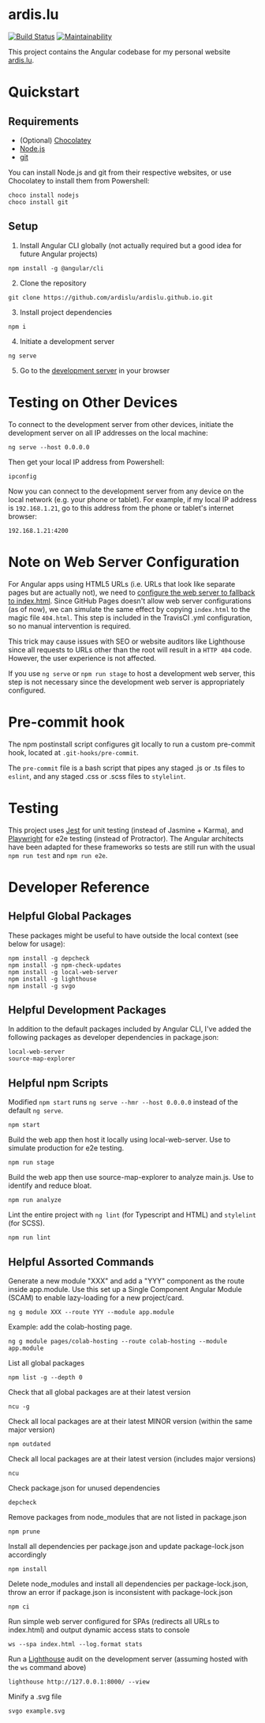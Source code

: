 # ardis.lu
[![Build Status](https://travis-ci.com/ardislu/ardislu.github.io.svg?branch=develop)](https://travis-ci.com/ardislu/ardislu.github.io)
[![Maintainability](https://api.codeclimate.com/v1/badges/e036880db60c5df107c7/maintainability)](https://codeclimate.com/github/ardislu/ardislu.github.io/maintainability)

This project contains the Angular codebase for my personal website [ardis.lu](https://ardis.lu).

# Quickstart

## Requirements

- (Optional) [Chocolatey](https://chocolatey.org/)
- [Node.js](https://nodejs.org/)
- [git](https://gitforwindows.org/)

You can install Node.js and git from their respective websites, or use Chocolatey to install them from Powershell:
```
choco install nodejs
choco install git
```

## Setup

1. Install Angular CLI globally (not actually required but a good idea for future Angular projects)
```
npm install -g @angular/cli
```

2. Clone the repository
```
git clone https://github.com/ardislu/ardislu.github.io.git
```

3. Install project dependencies
```
npm i
```

4. Initiate a development server
```
ng serve
```

5. Go to the [development server](http://localhost:4200/) in your browser

# Testing on Other Devices
To connect to the development server from other devices, initiate the development server on all IP addresses on the local machine:
```
ng serve --host 0.0.0.0
```

Then get your local IP address from Powershell:
```
ipconfig
```

Now you can connect to the development server from any device on the local network (e.g. your phone or tablet). For example, if my local IP address is `192.168.1.21`, go to this address from the phone or tablet's internet browser:
```
192.168.1.21:4200
```

# Note on Web Server Configuration
For Angular apps using HTML5 URLs (i.e. URLs that look like separate pages but are actually not), we need to [configure the web server to fallback to index.html](https://angular.io/guide/deployment#server-configuration). Since GitHub Pages doesn't allow web server configurations (as of now), we can simulate the same effect by copying `index.html` to the magic file `404.html`. This step is included in the TravisCI .yml configuration, so no manual intervention is required. 

This trick may cause issues with SEO or website auditors like Lighthouse since all requests to URLs other than the root will result in a `HTTP 404` code. However, the user experience is not affected. 

If you use `ng serve` or `npm run stage` to host a development web server, this step is not necessary since the development web server is appropriately configured. 

# Pre-commit hook
The npm postinstall script configures git locally to run a custom pre-commit hook, located at `.git-hooks/pre-commit`.

The `pre-commit` file is a bash script that pipes any staged .js or .ts files to `eslint`, and any staged .css or .scss files to `stylelint`.

# Testing
This project uses [Jest](https://www.npmjs.com/package/jest) for unit testing (instead of Jasmine + Karma), and [Playwright](https://www.npmjs.com/package/playwright) for e2e testing (instead of Protractor). The Angular architects have been adapted for these frameworks so tests are still run with the usual `npm run test` and `npm run e2e`.

# Developer Reference

## Helpful Global Packages
These packages might be useful to have outside the local context (see below for usage):
```
npm install -g depcheck
npm install -g npm-check-updates
npm install -g local-web-server
npm install -g lighthouse
npm install -g svgo
```

## Helpful Development Packages
In addition to the default packages included by Angular CLI, I've added the following packages as developer dependencies in package.json:
```
local-web-server
source-map-explorer
```

## Helpful npm Scripts
Modified `npm start` runs `ng serve --hmr --host 0.0.0.0` instead of the default `ng serve`.
```
npm start
```

Build the web app then host it locally using local-web-server. Use to simulate production for e2e testing. 
```
npm run stage
```

Build the web app then use source-map-explorer to analyze main.js. Use to identify and reduce bloat.
```
npm run analyze
```

Lint the entire project with `ng lint` (for Typescript and HTML) and `stylelint` (for SCSS).
```
npm run lint
```

## Helpful Assorted Commands
Generate a new module "XXX" and add a "YYY" component as the route inside app.module. Use this set up a Single Component Angular Module (SCAM) to enable lazy-loading for a new project/card.
```
ng g module XXX --route YYY --module app.module
```

Example: add the colab-hosting page. 
```
ng g module pages/colab-hosting --route colab-hosting --module app.module
```

List all global packages
```
npm list -g --depth 0
```

Check that all global packages are at their latest version
```
ncu -g
```

Check all local packages are at their latest MINOR version (within the same major version)
```
npm outdated
```

Check all local packages are at their latest version (includes major versions)
```
ncu
```

Check package.json for unused dependencies
```
depcheck
```

Remove packages from node_modules that are not listed in package.json
```
npm prune
```

Install all dependencies per package.json and update package-lock.json accordingly
```
npm install
```

Delete node_modules and install all dependencies per package-lock.json, throw an error if package.json is inconsistent with package-lock.json
```
npm ci
```

Run simple web server configured for SPAs (redirects all URLs to index.html) and output dynamic access stats to console
```
ws --spa index.html --log.format stats
```

Run a [Lighthouse](https://developers.google.com/web/tools/lighthouse) audit on the development server (assuming hosted with the `ws` command above)
```
lighthouse http://127.0.0.1:8000/ --view
```

Minify a .svg file
```
svgo example.svg
```

